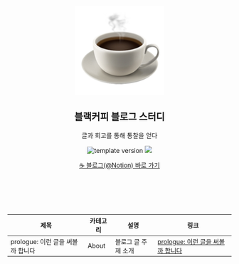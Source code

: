 <br/>
<p align="middle" >
  <img width="200px;" src="./src/images/coffee_emoji.png"/>
</p>
<h2 align="middle">블랙커피 블로그 스터디</h2>
<p align="middle">글과 회고를 통해 통찰을 얻다</p>
<p align="middle">
  <img src="https://img.shields.io/badge/version-1.0.0-blue?style=flat-square" alt="template version"/>
  <img src="https://img.shields.io/badge/language-md-md.svg?style=flat-square"/>
</p>

<p align="middle">
  <a href="https://bit.ly/blog-yejinc">☕ 블로그(@Notion) 바로 가기</a>
</p>
<br />
<br />
<br />
<br />


<div align="middle">

|제목|카테고리|설명|링크|
|---|---|---|---|
| prologue: 이런 글을 써볼까 합니다 | About | 블로그 글 주제 소개 | [prologue: 이런 글을 써볼까 합니다](https://bit.ly/blog-yejinc-1) |

</div>

<br />
<br />
